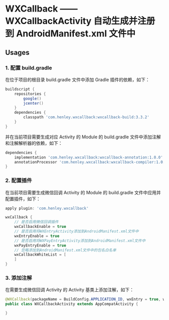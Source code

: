 # WXCallback —— WXCallbackActivity 自动生成并注册到 AndroidManifest.xml 文件中

## Usages ##
### 1. 配置 build.gradle ###
在位于项目的根目录 build.gradle 文件中添加 Gradle 插件的依赖，如下：
```gradle
buildscript {
    repositories {
        google()
        jcenter()
    }
    dependencies {
        classpath 'com.henley.wxcallback:wxcallback-build:3.3.2'
    }
}
```

并在当前项目需要生成对应 Activity 的 Module 的 build.gradle 文件中添加注解和注解解析器的依赖，如下：
```gradle
dependencies {
    implementation 'com.henley.wxcallback:wxcallback-annotation:1.0.0'
    annotationProcessor 'com.henley.wxcallback:wxcallback-compiler:1.0.0'
}
```

### 2. 配置插件 ###
在当前项目需要生成微信回调 Activity 的 Module 的 build.gradle 文件中应用并配置插件，如下：
```gradle
apply plugin: 'com.henley.wxcallback'

wxCallback {
    // 是否启用微信回调插件
    wxCallbackEnable = true
    // 是否启用将WXEntryActivity添加到AndroidManifest.xml文件中
    wxEntryEnable = true
    // 是否启用将WXPayEntryActivity添加到AndroidManifest.xml文件中
    wxPayEntryEnable = true
    // 忽略添加到AndroidManifest.xml文件中的包名白名单
    wxCallbackWhiteList = [
    ]
}
```

### 3. 添加注解 ###
在需要生成微信回调 Activity 的 Activity 基类上添加注解，如下：
```java
@WXCallback(packageName = BuildConfig.APPLICATION_ID, wxEntry = true, wxPayEntry = true)
public class WXCallbackActivity extends AppCompatActivity {

}
```

